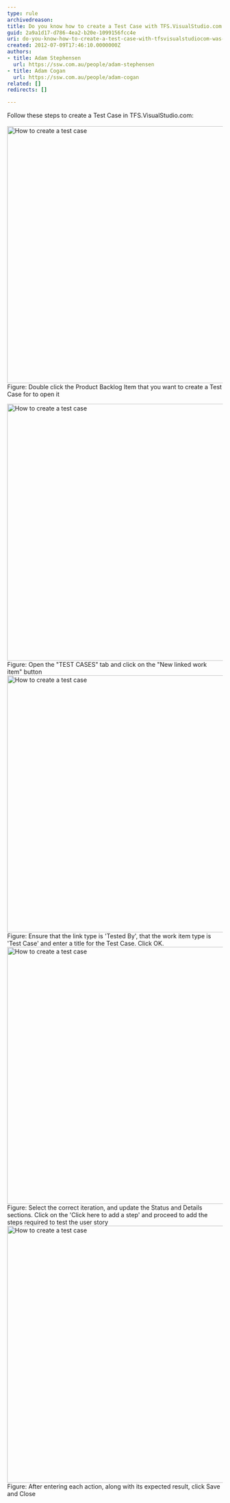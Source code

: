 ```yaml
---
type: rule
archivedreason: 
title: Do you know how to create a Test Case with TFS.VisualStudio.com (was TFSPreview)?
guid: 2a9a1d17-d786-4ea2-b20e-1099156fcc4e
uri: do-you-know-how-to-create-a-test-case-with-tfsvisualstudiocom-was-tfspreview
created: 2012-07-09T17:46:10.0000000Z
authors:
- title: Adam Stephensen
  url: https://ssw.com.au/people/adam-stephensen
- title: Adam Cogan
  url: https://ssw.com.au/people/adam-cogan
related: []
redirects: []

---
```



Follow these steps to create a Test Case in TFS.VisualStudio.com&#58;
<br><excerpt class='endintro'></excerpt><br>
<img src="/PublishingImages/create-tc-1.jpg" alt="How to create a test case" class="ms-rteCustom-ImageArea" style="width&#58;600px;" />
<span class="ms-rteCustom-FigureNormal">Figure&#58; Double click the Product Backlog Item that you want to create a Test Case for to open it</span>

<img src="/PublishingImages/create-tc-2.jpg" alt="How to create a test case" class="ms-rteCustom-ImageArea" style="width&#58;600px;" />
<span class="ms-rteCustom-FigureNormal">Figure&#58; Open the &quot;TEST CASES&quot; tab and click on the &quot;New linked work item&quot; button</span>

<img src="/PublishingImages/create-tc-3.jpg" alt="How to create a test case" class="ms-rteCustom-ImageArea" style="width&#58;600px;" />
<span class="ms-rteCustom-FigureNormal">Figure&#58; Ensure that the link type is 'Tested By', that the work item type is 'Test Case' and enter a title for the Test C​ase. Click OK.</span>

<img src="/PublishingImages/create-tc-4.jpg" alt="How to create a test case" class="ms-rteCustom-ImageArea" style="width&#58;600px;" />
<span class="ms-rteCustom-FigureNormal">Figure&#58; Select the correct iteration, and update the Status and Details sections. Click on the 'Click here to add a step' and proceed to add the steps required to test the user story</span>

<img src="/PublishingImages/create-tc-5.jpg" alt="How to create a test case" class="ms-rteCustom-ImageArea" style="width&#58;600px;" />
<span class="ms-rteCustom-FigureNormal">Figure&#58; After entering each action, along with its expected result, click Save and Close</span>


